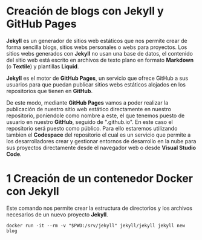# Creación de blogs con Jekyll y GitHub Pages

**Jekyll** es un generador de sitios web estáticos que nos permite crear de forma sencilla blogs, sitios webs personales o webs para proyectos. Los sitios webs generados con **Jekyll** no usan una base de datos, el contenido del sitio web está escrito en archivos de texto plano en formato **Markdown** (o **Textile**) y plantillas **Liquid**.

**Jekyll** es el motor de **GitHub Pages**, un servicio que ofrece GitHub a sus usuarios para que puedan publicar sitios webs estáticos alojados en los repositorios que tienen en **GitHub**.

De este modo, mediante **GitHub Pages** vamos a poder realizar la publicación de nuestro sitio web estático directamente en nuestro repositorio, poniendole como nombre a este, el que tenemos puesto de usuario en nuestro **GitHub**, seguido de ".github.io". 
En este caso el repositorio será puesto como público. Para ello estaremos utilizando tambien el **Codespace** del repositorio el cual es un servicio que permite a los desarrolladores crear y gestionar entornos de desarrollo en la nube para sus proyectos directamente desde el navegador web o desde **Visual Studio Code**. 

# 1 Creación de un contenedor Docker con Jekyll

Este comando nos permite crear la estructura de directorios y los archivos necesarios de un nuevo proyecto **Jekyll**.

```
docker run -it --rm -v "$PWD:/srv/jekyll" jekyll/jekyll jekyll new blog
```

